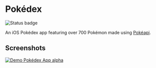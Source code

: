 # Pokédex 

![Status badge](https://img.shields.io/badge/status-in%20progress-ff5a5a.svg)

An iOS Pokédex app featuring over 700 Pokémon made using [Pokéapi](http://pokeapi.co/about/).



## Screenshots

[![Demo Pokédex App alpha](https://media.giphy.com/media/xUPGcEZbHc9pAup5n2/giphy.gif)](https://giphy.com/gifs/ios-pokmon-pokdex-xUPGcEZbHc9pAup5n2/)  

